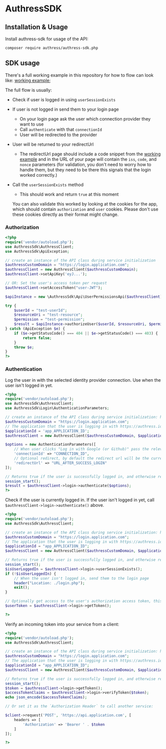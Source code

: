 # AuthressSDK


## Installation & Usage
Install authress-sdk for usage of the API:

`composer require authress/authress-sdk.php`

## SDK usage

There's a full working example in this repository for how to flow can look like: [working example](./integrationTest/mock/index.php);

The full flow is usually:
* Check if user is logged in using `userSessionExists`
* If user is not logged in send them to your login page
  * On your login page ask the user which connection provider they want to use
  * Call `authenticate` with that `connectionId`
  * User will be redirected to the provider
* User will be returned to your redirectUrl
  * The redirectUrl page should include a code snippet from the [working example](./integrationTest/mock/index.php) and in the URL of your page will contain the `iss`, `code`, and `nonce` parameters (for validation, you don't need to worry how to handle them, but they need to be there this signals that the login worked correctly.)
* Call the `userSessionExists` method
  * This should work and return `true` at this moment

  You can also validate this worked by looking at the cookies for the app, which should contain `authorization` and `user` cookies. Please don't use these cookies directly as their format might change.

### Authorization

```php
<?php
require('vendor/autoload.php');
use AuthressSdk\AuthressClient;
use AuthressSdk\ApiException;

// create an instance of the API class during service initialization
$authressCustomDomain = "https://login.application.com";
$authressClient = new AuthressClient($authressCustomDomain);
$authressClient->setApiKey('eyJ...');

// OR: Set the user's access token per request
$authressClient->setAccessToken("user-JWT");

$apiInstance = new \AuthressSdk\Api\UserPermissionsApi($authressClient);

try {
    $userId = "test-userId";
    $resourceUri = "test-resource";
    $permission = "test-permission";
    $result = $apiInstance->authorizeUser($userId, $resourceUri, $permission);
} catch (ApiException $e) {
    if ($e->getStatusCode() === 404 || $e->getStatusCode() === 403) {
        return false;
    }
    throw $e;
}
?>
```

### Authentication

Log the user in with the selected identity provider connection. Use when the user isn't logged in yet.

```php
<?php
require('vendor/autoload.php');
use AuthressSdk\AuthressClient;
use AuthressSdk\Login\AuthenticationParameters;

// create an instance of the API class during service initialization: https://authress.io/app/#/setup?focus=domain
$authressCustomDomain = "https://login.application.com";
// The application that the user is logging in with https://authress.io/app/#/setup?focus=applications
$applicationId = 'app_APPLICATION_ID';
$authressClient = new AuthressClient($authressCustomDomain, $applicationId);

$options = new AuthenticationParameters([
    // When user clicks "Log in with Google (or Github)" pass the relevant connectionId here:  https://authress.io/app/#/setup?focus=connections
    'connectionId' => "CONNECTION_ID",
    // Optional redirect, by default the redirect url will be the current window.location.href
    'redirectUrl' => "URL_AFTER_SUCCESS_LOGIN"
]);

// Returns true if the user is successfully logged in, and otherwise redirects the user to appropriate login page
session_start();
$result = $authressClient->login->authenticate($options);
?>
```

Check if the user is currently logged in. If the user isn't logged in yet, call `$authressClient->login->authenticate()` above.

```php
<?php
require('vendor/autoload.php');
use AuthressSdk\AuthressClient;

// create an instance of the API class during service initialization: https://authress.io/app/#/setup?focus=domain
$authressCustomDomain = "https://login.application.com";
// The application that the user is logging in with https://authress.io/app/#/setup?focus=applications
$applicationId = "app_APPLICATION_ID";
$authressClient = new AuthressClient($authressCustomDomain, $applicationId);

// Returns true if the user is successfully logged in, and otherwise redirects the user to appropriate login page.
session_start();
$isUserLoggedIn = $authressClient->login->userSessionExists();
if (!$isUserLoggedIn) {
    // When the user isn't logged in, send them to the login page
    header("Location: ./login.php");
    exit();
}

// Optionally get access to the user's authorization access token, this token can be explicitly used to call other APIs including Authress authorization as the user.
$userToken = $authressClient->login->getToken();

?>
```

Verify an incoming token into your service from a client:

```php
<?php
require('vendor/autoload.php');
use AuthressSdk\AuthressClient;

// create an instance of the API class during service initialization: https://authress.io/app/#/setup?focus=domain
$authressCustomDomain = "https://login.application.com";
// The application that the user is logging in with https://authress.io/app/#/setup?focus=applications
$applicationId = "app_APPLICATION_ID";
$authressClient = new AuthressClient($authressCustomDomain, $applicationId);

// Returns true if the user is successfully logged in, and otherwise redirects the user to appropriate login page.
session_start();
$token = $authressClient->login->getToken();
$accessTokenClaims = $authressClient->login->verifyToken($token);
echo json_encode($accessTokenClaims);

// Or set it as the `Authorization Header` to call another service:

$client->request('POST', 'https://api.application.com', [
    headers => [
        'Authorization' => 'Bearer ' . $token
    ]
]);

?>
```